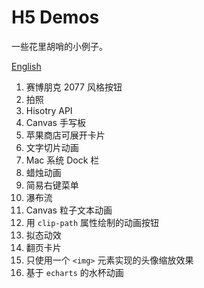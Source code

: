 # H5 Demos

一些花里胡哨的小例子。

[English](./README.md)

1. 赛博朋克 2077 风格按钮
2. 拍照
3. Hisotry API
4. Canvas 手写板
5. 苹果商店可展开卡片
6. 文字切片动画
7. Mac 系统 Dock 栏
8. 蜡烛动画
9. 简易右键菜单
10. 瀑布流
11. Canvas 粒子文本动画
12. 用 `clip-path` 属性绘制的动画按钮
13. 拟态动效
14. 翻页卡片
15. 只使用一个 `<img>` 元素实现的头像缩放效果
16. 基于 `echarts` 的水杯动画
